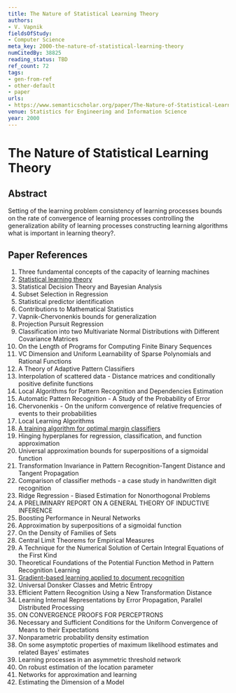 ```yaml
---
title: The Nature of Statistical Learning Theory
authors:
- V. Vapnik
fieldsOfStudy:
- Computer Science
meta_key: 2000-the-nature-of-statistical-learning-theory
numCitedBy: 38825
reading_status: TBD
ref_count: 72
tags:
- gen-from-ref
- other-default
- paper
urls:
- https://www.semanticscholar.org/paper/The-Nature-of-Statistical-Learning-Theory-Vapnik/8213dbed4db44e113af3ed17d6dad57471a0c048?sort=total-citations
venue: Statistics for Engineering and Information Science
year: 2000
---
```


# The Nature of Statistical Learning Theory

## Abstract

Setting of the learning problem consistency of learning processes bounds on the rate of convergence of learning processes controlling the generalization ability of learning processes constructing learning algorithms what is important in learning theory?.

## Paper References

1. Three fundamental concepts of the capacity of learning machines
2. [Statistical learning theory](1998-statistical-learning-theory)
3. Statistical Decision Theory and Bayesian Analysis
4. Subset Selection in Regression
5. Statistical predictor identification
6. Contributions to Mathematical Statistics
7. Vapnik-Chervonenkis bounds for generalization
8. Projection Pursuit Regression
9. Classification into two Multivariate Normal Distributions with Different Covariance Matrices
10. On the Length of Programs for Computing Finite Binary Sequences
11. VC Dimension and Uniform Learnability of Sparse Polynomials and Rational Functions
12. A Theory of Adaptive Pattern Classifiers
13. Interpolation of scattered data - Distance matrices and conditionally positive definite functions
14. Local Algorithms for Pattern Recognition and Dependencies Estimation
15. Automatic Pattern Recognition - A Study of the Probability of Error
16. Chervonenkis - On the uniform convergence of relative frequencies of events to their probabilities
17. Local Learning Algorithms
18. [A training algorithm for optimal margin classifiers](1992-a-training-algorithm-for-optimal-margin-classifiers)
19. Hinging hyperplanes for regression, classification, and function approximation
20. Universal approximation bounds for superpositions of a sigmoidal function
21. Transformation Invariance in Pattern Recognition-Tangent Distance and Tangent Propagation
22. Comparison of classifier methods - a case study in handwritten digit recognition
23. Ridge Regression - Biased Estimation for Nonorthogonal Problems
24. A PRELIMINARY REPORT ON A GENERAL THEORY OF INDUCTIVE INFERENCE
25. Boosting Performance in Neural Networks
26. Approximation by superpositions of a sigmoidal function
27. On the Density of Families of Sets
28. Central Limit Theorems for Empirical Measures
29. A Technique for the Numerical Solution of Certain Integral Equations of the First Kind
30. Theoretical Foundations of the Potential Function Method in Pattern Recognition Learning
31. [Gradient-based learning applied to document recognition](1998-lenet5.md)
32. Universal Donsker Classes and Metric Entropy
33. Efficient Pattern Recognition Using a New Transformation Distance
34. Learning Internal Representations by Error Propagation, Parallel Distributed Processing
35. ON CONVERGENCE PROOFS FOR PERCEPTRONS
36. Necessary and Sufficient Conditions for the Uniform Convergence of Means to their Expectations
37. Nonparametric probability density estimation
38. On some asymptotic properties of maximum likelihood estimates and related Bayes' estimates
39. Learning processes in an asymmetric threshold network
40. On robust estimation of the location parameter
41. Networks for approximation and learning
42. Estimating the Dimension of a Model
